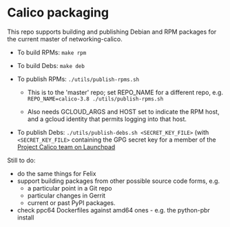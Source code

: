 
# Calico packaging

This repo supports building and publishing Debian and RPM packages for
the current master of networking-calico.

-  To build RPMs: `make rpm`

-  To build Debs: `make deb`

-  To publish RPMs: `./utils/publish-rpms.sh`

   -  This is to the 'master' repo; set REPO_NAME for a different
      repo, e.g. `REPO_NAME=calico-3.8 ./utils/publish-rpms.sh`

   -  Also needs GCLOUD_ARGS and HOST set to indicate the RPM host,
      and a gcloud identity that permits logging into that host.

-  To publish Debs: `./utils/publish-debs.sh <SECRET_KEY_FILE>` (with
   `<SECRET_KEY_FILE>` containing the GPG secret key for a member of
   the [Project Calico team on
   Launchpad](https://launchpad.net/~project-calico)

Still to do:

-  do the same things for Felix
-  support building packages from other possible source code forms, e.g.
   -  a particular point in a Git repo
   -  particular changes in Gerrit
   -  current or past PyPI packages.
-  check ppc64 Dockerfiles against amd64 ones - e.g. the python-pbr install
